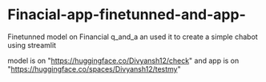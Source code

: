 # Finacial-app-finetunned-and-app-
Finetunned model on Financial q_and_a an used it to create a simple chabot using streamlit

model is on "https://huggingface.co/Divyansh12/check"
and app is on "https://huggingface.co/spaces/Divyansh12/testmy"
